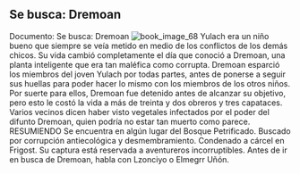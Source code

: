 ## Se busca: Dremoan
Documento: Se busca: Dremoan
![book_image_68](https://media.discordapp.net/attachments/1105643336989159555/1105648210703294545/68.jpg)
Yulach era un niño bueno que siempre se veía metido en medio de los conflictos de los demás chicos. Su vida cambió completamente el día que conoció a Dremoan, una planta inteligente que era tan maléfica como corrupta. Dremoan esparció los miembros del joven Yulach por todas partes, antes de ponerse a seguir sus huellas para poder hacer lo mismo con los miembros de los otros niños. Por suerte para ellos, Dremoan fue detenido antes de alcanzar su objetivo, pero esto le costó la vida a más de treinta y dos obreros y tres capataces.
Varios vecinos dicen haber visto vegetales infectados por el poder del difunto Dremoan, quien podría no estar tan muerto como parece.
RESUMIENDO
Se encuentra en algún lugar del Bosque Petrificado.
Buscado por corrupción antiecológica y desmembramiento.
Condenado a cárcel en Frigost.
Su captura está reservada a aventureros incorruptibles.
Antes de ir en busca de Dremoan, habla con Lzonciyo o Elmegrr Uñón.

